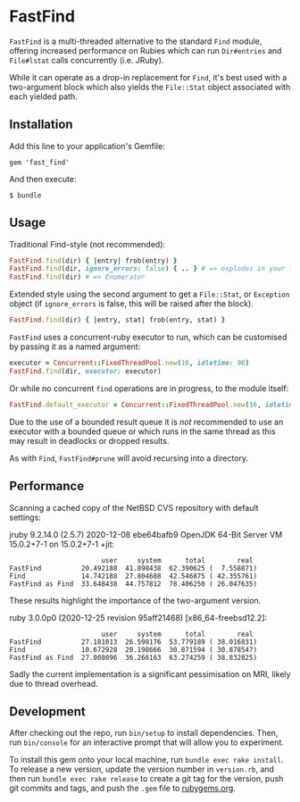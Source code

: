 # FastFind

`FastFind` is a multi-threaded alternative to the standard `Find` module,
offering increased performance on Rubies which can run `Dir#entries` and
`File#lstat` calls concurrently (i.e. JRuby).

While it can operate as a drop-in replacement for `Find`, it's best used with
a two-argument block which also yields the `File::Stat` object associated with
each yielded path.

## Installation

Add this line to your application's Gemfile:

```shell
gem 'fast_find'
```

And then execute:

```shell
$ bundle
```

## Usage

Traditional Find-style (not recommended):

```ruby
FastFind.find(dir) { |entry| frob(entry) }
FastFind.find(dir, ignore_errors: false) { .. } # => explodes in your face
FastFind.find(dir) # => Enumerator
```

Extended style using the second argument to get a `File::Stat`, or `Exception`
object (if `ignore_errors` is false, this will be raised after the block).

```ruby
FastFind.find(dir) { |entry, stat| frob(entry, stat) }
```

`FastFind` uses a concurrent-ruby executor to run, which can be customised
by passing it as a named argument:

```ruby
executor = Concurrent::FixedThreadPool.new(16, idletime: 90)
FastFind.find(dir, executor: executor)
```

Or while no concurrent `find` operations are in progress, to the module itself:

```ruby
FastFind.default_executor = Concurrent::FixedThreadPool.new(16, idletime: 90)
```

Due to the use of a bounded result queue it is *not* recommended to use an
executor with a bounded queue or which runs in the same thread as this may
result in deadlocks or dropped results.

As with `Find`, `FastFind#prune` will avoid recursing into a directory.

## Performance

Scanning a cached copy of the NetBSD CVS repository with default settings:

jruby 9.2.14.0 (2.5.7) 2020-12-08 ebe64bafb9 OpenJDK 64-Bit Server VM 15.0.2+7-1 on 15.0.2+7-1 +jit:

```
                       user     system      total        real
FastFind          20.492188  41.898438  62.390625 (  7.558871)
Find              14.742188  27.804688  42.546875 ( 42.355761)
FastFind as Find  33.648438  44.757812  78.406250 ( 26.047635)
```

These results highlight the importance of the two-argument version.

ruby 3.0.0p0 (2020-12-25 revision 95aff21468) \[x86_64-freebsd12.2]:

```
                       user     system      total        real
FastFind          27.181013  26.598176  53.779189 ( 38.016831)
Find              10.672928  20.198666  30.871594 ( 30.878547)
FastFind as Find  27.008096  36.266163  63.274259 ( 38.832825)
```

Sadly the current implementation is a significant pessimisation on MRI, likely
due to thread overhead.

## Development

After checking out the repo, run `bin/setup` to install dependencies. Then, run
`bin/console` for an interactive prompt that will allow you to experiment.

To install this gem onto your local machine, run `bundle exec rake install`. To
release a new version, update the version number in `version.rb`, and then run
`bundle exec rake release` to create a git tag for the version, push git commits
and tags, and push the `.gem` file to [rubygems.org](https://rubygems.org).
